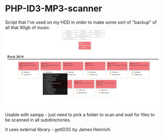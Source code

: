# PHP-ID3-MP3-scanner
Script that I've used on my HDD in order to make some sort of "backup" of all that 90gb of music. 
![alt text](https://github.com/Volmarg/ID3-MP3-scanner/blob/master/8-1.jpg?raw=true)

Usable with xampp - just need to pick a folder to scan and wait for files to be scanned in all subdirectories.

It uses external library - getID3() by James Heinrich.
